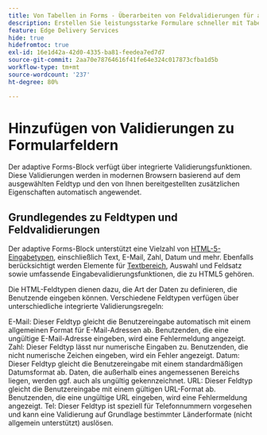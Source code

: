 ```yaml
---
title: Von Tabellen in Forms - Überarbeiten von Feldvalidierungen für adaptive Forms
description: Erstellen Sie leistungsstarke Formulare schneller mit Tabellen und adaptiven Forms-Blockfeldern. Diese Anleitung hilft Ihnen beim Erstellen benutzerdefinierter Validierungen für EDS-Formularblock-Felder.
feature: Edge Delivery Services
hide: true
hidefromtoc: true
exl-id: 16e1d42a-42d0-4335-ba81-feedea7ed7d7
source-git-commit: 2aa70e78764616f41fe64e324c017873cfba1d5b
workflow-type: tm+mt
source-wordcount: '237'
ht-degree: 80%

---
```


# Hinzufügen von Validierungen zu Formularfeldern

Der adaptive Forms-Block verfügt über integrierte Validierungsfunktionen. Diese Validierungen werden in modernen Browsern basierend auf dem ausgewählten Feldtyp und den von Ihnen bereitgestellten zusätzlichen Eigenschaften automatisch angewendet.

## Grundlegendes zu Feldtypen und Feldvalidierungen

Der adaptive Forms-Block unterstützt eine Vielzahl von [HTML-5-Eingabetypen](https://developer.mozilla.org/en-US/docs/Web/HTML/Element/input#input_types), einschließlich Text, E-Mail, Zahl, Datum und mehr. Ebenfalls berücksichtigt werden Elemente für [Textbereich](https://developer.mozilla.org/en-US/docs/Web/HTML/Element/textarea), Auswahl und Feldsatz sowie umfassende Eingabevalidierungsfunktionen, die zu HTML5 gehören.

Die HTML-Feldtypen dienen dazu, die Art der Daten zu definieren, die Benutzende eingeben können. Verschiedene Feldtypen verfügen über unterschiedliche integrierte Validierungsregeln:

E-Mail: Dieser Feldtyp gleicht die Benutzereingabe automatisch mit einem allgemeinen Format für E-Mail-Adressen ab. Benutzenden, die eine ungültige E-Mail-Adresse eingeben, wird eine Fehlermeldung angezeigt.
Zahl: Dieser Feldtyp lässt nur numerische Eingaben zu. Benutzenden, die nicht numerische Zeichen eingeben, wird ein Fehler angezeigt.
Datum: Dieser Feldtyp gleicht die Benutzereingabe mit einem standardmäßigen Datumsformat ab. Daten, die außerhalb eines angemessenen Bereichs liegen, werden ggf. auch als ungültig gekennzeichnet.
URL: Dieser Feldtyp gleicht die Benutzereingabe mit einem gültigen URL-Format ab. Benutzenden, die eine ungültige URL eingeben, wird eine Fehlermeldung angezeigt.
Tel: Dieser Feldtyp ist speziell für Telefonnummern vorgesehen und kann eine Validierung auf Grundlage bestimmter Länderformate (nicht allgemein unterstützt) auslösen.



